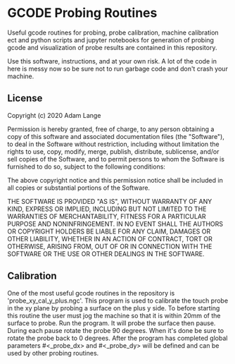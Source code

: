 # GCODE Probing Routines

Useful gcode routines for probing, probe calibration, machine calibration ect
and python scripts and jupyter notebooks for generation of probing gcode and
visualization of probe results are contained in this repository.

Use this software, instructions, and at your own risk.  A lot of the code in here is
messy now so be sure not to run garbage code and don't crash your machine.


## License

Copyright (c) 2020 Adam Lange

Permission is hereby granted, free of charge, to any person obtaining a copy
of this software and associated documentation files (the "Software"), to deal
in the Software without restriction, including without limitation the rights
to use, copy, modify, merge, publish, distribute, sublicense, and/or sell
copies of the Software, and to permit persons to whom the Software is
furnished to do so, subject to the following conditions:

The above copyright notice and this permission notice shall be included in all
copies or substantial portions of the Software.

THE SOFTWARE IS PROVIDED "AS IS", WITHOUT WARRANTY OF ANY KIND, EXPRESS OR
IMPLIED, INCLUDING BUT NOT LIMITED TO THE WARRANTIES OF MERCHANTABILITY,
FITNESS FOR A PARTICULAR PURPOSE AND NONINFRINGEMENT. IN NO EVENT SHALL THE
AUTHORS OR COPYRIGHT HOLDERS BE LIABLE FOR ANY CLAIM, DAMAGES OR OTHER
LIABILITY, WHETHER IN AN ACTION OF CONTRACT, TORT OR OTHERWISE, ARISING FROM,
OUT OF OR IN CONNECTION WITH THE SOFTWARE OR THE USE OR OTHER DEALINGS IN THE
SOFTWARE.


## Calibration

One of the most useful gcode routines in the repository is 'probe\_xy\_cal\_y\_plus.ngc'.
This program is used to calibrate the touch probe in the xy plane by probing a surface on the plus
y side.  To before starting this routine the user must jog the machine so that it is within
20mm of the surface to probe.  Run the program.  It will probe the surface then pause. During each pause
rotate the probe 90 degrees.  When it's done be sure to rotate the probe back to 0 degrees.
After the program has completed global parameters #<_probe_dx> and 
#<_probe_dy> will be defined and can be used by other probing routines.

